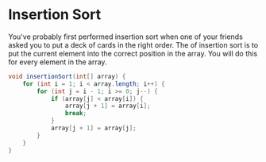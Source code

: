 # Insertion Sort

You've probably first performed insertion sort when one of your friends asked you to put a deck of cards in the right order. The of insertion sort is to put the current element into the correct position in the array. You will do this for every element in the array.

```java
void insertionSort(int[] array) {
    for (int i = 1; i < array.length; i++) {
        for (int j = i - 1; i >= 0; j--) {
            if (array[j] < array[i]) {
                array[j + 1] = array[i];
                break;
            }
            array[j + 1] = array[j];
        }
    }
}
```